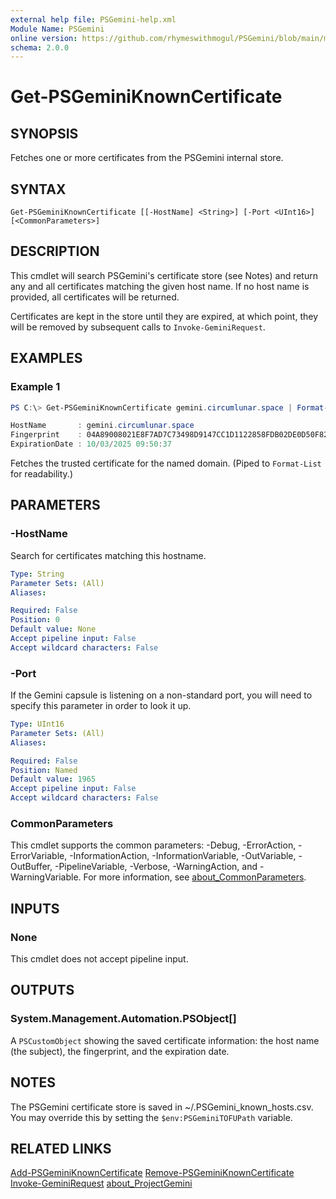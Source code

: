 ```yaml
---
external help file: PSGemini-help.xml
Module Name: PSGemini
online version: https://github.com/rhymeswithmogul/PSGemini/blob/main/man/en-US/Get-PSGeminiKnownCertificate.md
schema: 2.0.0
---
```


# Get-PSGeminiKnownCertificate

## SYNOPSIS
Fetches one or more certificates from the PSGemini internal store.

## SYNTAX

```
Get-PSGeminiKnownCertificate [[-HostName] <String>] [-Port <UInt16>] [<CommonParameters>]
```

## DESCRIPTION
This cmdlet will search PSGemini's certificate store (see Notes) and return any and all certificates matching the given host name.  If no host name is provided, all certificates will be returned.

Certificates are kept in the store until they are expired, at which point, they will be removed by subsequent calls to `Invoke-GeminiRequest`.

## EXAMPLES

### Example 1
```powershell
PS C:\> Get-PSGeminiKnownCertificate gemini.circumlunar.space | Format-List

HostName       : gemini.circumlunar.space                                                           
Fingerprint    : 04A89008021E8F7AD7C73498D9147CC1D1122858FDB02DE0D50F82491F8CAF7CD525A2B410A20871A6AC7DB75AF7A1CE04C2F6628378108F8D6AB38EB8748D79BD
ExpirationDate : 10/03/2025 09:50:37
```

Fetches the trusted certificate for the named domain.  (Piped to `Format-List` for readability.)

## PARAMETERS

### -HostName
Search for certificates matching this hostname.

```yaml
Type: String
Parameter Sets: (All)
Aliases:

Required: False
Position: 0
Default value: None
Accept pipeline input: False
Accept wildcard characters: False
```

### -Port
If the Gemini capsule is listening on a non-standard port, you will need to specify this parameter in order to look it up.

```yaml
Type: UInt16
Parameter Sets: (All)
Aliases:

Required: False
Position: Named
Default value: 1965
Accept pipeline input: False
Accept wildcard characters: False
```

### CommonParameters
This cmdlet supports the common parameters: -Debug, -ErrorAction, -ErrorVariable, -InformationAction, -InformationVariable, -OutVariable, -OutBuffer, -PipelineVariable, -Verbose, -WarningAction, and -WarningVariable. For more information, see [about_CommonParameters](http://go.microsoft.com/fwlink/?LinkID=113216).

## INPUTS

### None
This cmdlet does not accept pipeline input.

## OUTPUTS

### System.Management.Automation.PSObject[]
A `PSCustomObject` showing the saved certificate information: the host name (the subject), the fingerprint, and the expiration date.

## NOTES
The PSGemini certificate store is saved in ~/.PSGemini_known_hosts.csv.  You may override this by setting the `$env:PSGeminiTOFUPath` variable.

## RELATED LINKS

[Add-PSGeminiKnownCertificate]()
[Remove-PSGeminiKnownCertificate]()
[Invoke-GeminiRequest]()
[about_ProjectGemini]()